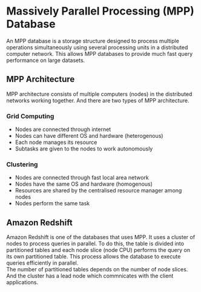 # Massively Parallel Processing (MPP) Database
An MPP database is a storage structure designed to process multiple operations simultaneously using several processing units in a distributed computer network.
This allows MPP databases to provide much fast query performance on large datasets.

## MPP Architecture
MPP architecture consists of multiple computers (nodes) in the distributed networks working together. And there are two types of MPP architecture.

### Grid Computing
- Nodes are connected through internet
- Nodes can have different OS and hardware (heterogenous)
- Each node manages its resource
- Subtasks are given to the nodes to work autonomously

### Clustering
- Nodes are connected through fast local area network
- Nodes have the same OS and hardware (homogenous)
- Resources are shared by the centralised resource manager among nodes
- Nodes perform the same task 

## Amazon Redshift
Amazon Redshift is one of the databases that uses MPP. It uses a cluster of nodes to process queries in parallel. To do this, the table is divided into partitioned tables and
each node slice (node CPU) performs the query on its own partitioned table. This process allows the database to execute queries efficiently in parallel. <br>
The number of partitioned tables depends on the number of node slices. And the cluster has a lead node which commnicates with the client applications. 
